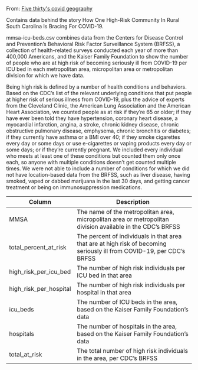 From:
[Five thirty's covid geography](https://github.com/fivethirtyeight/data/tree/master/covid-geography)

Contains data behind the story How One High-Risk Community In Rural South Carolina Is Bracing For COVID-19.

mmsa-icu-beds.csv combines data from the Centers for Disease Control and Prevention’s Behavioral Risk Factor Surveillance System (BRFSS), a collection of health-related surveys conducted each year of more than 400,000 Americans, and the Kaiser Family Foundation to show the number of people who are at high risk of becoming seriously ill from COVID-19 per ICU bed in each metropolitan area, micropolitan area or metropolitan division for which we have data.

Being high risk is defined by a number of health conditions and behaviors. Based on the CDC’s list of the relevant underlying conditions that put people at higher risk of serious illness from COVID-19, plus the advice of experts from the Cleveland Clinic, the American Lung Association and the American Heart Association, we counted people as at risk if they’re 65 or older; if they have ever been told they have hypertension, coronary heart disease, a myocardial infarction, angina, a stroke, chronic kidney disease, chronic obstructive pulmonary disease, emphysema, chronic bronchitis or diabetes; if they currently have asthma or a BMI over 40; if they smoke cigarettes every day or some days or use e-cigarettes or vaping products every day or some days; or if they’re currently pregnant. We included every individual who meets at least one of these conditions but counted them only once each, so anyone with multiple conditions doesn’t get counted multiple times. We were not able to include a number of conditions for which we did not have location-based data from the BRFSS, such as liver disease, having smoked, vaped or dabbed marijuana in the last 30 days, and getting cancer treatment or being on immunosuppression medications.

| Column |	Description |
|--------|--------------|
| MMSA   |	The name of the metropolitan area, micropolitan area or metropolitan division available in the CDC’s BRFSS |
| total_percent_at_risk |	The percent of individuals in that area that are at high risk of becoming seriously ill from COVID-19, per CDC’s BRFSS |
| high_risk_per_icu_bed |	The number of high risk individuals per ICU bed in that area |
| high_risk_per_hospital |	The number of high risk individuals per hospital in that area |
| icu_beds |	The number of ICU beds in the area, based on the Kaiser Family Foundation’s data |
| hospitals |	The number of hospitals in the area, based on the Kaiser Family Foundation’s data |
| total_at_risk |	The total number of high risk individuals in the area, per CDC’s BRFSS |
